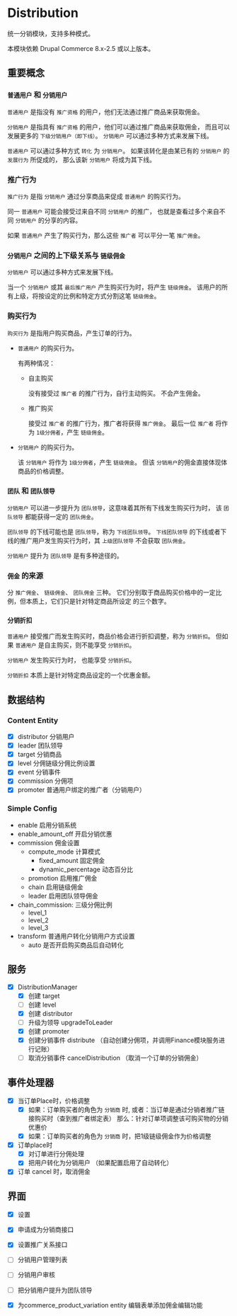 # Distribution

统一分销模块，支持多种模式。

本模块依赖 Drupal Commerce 8.x-2.5 或以上版本。

## 重要概念

### `普通用户` 和 `分销用户`

`普通用户` 是指没有 `推广资格` 的用户，他们无法通过推广商品来获取佣金。

`分销用户` 是指具有 `推广资格` 的用户，他们可以通过推广商品来获取佣金，
而且可以发展更多的 `下级分销用户（即下线）`。
`分销用户` 可以通过多种方式来发展下线。

`普通用户` 可以通过多种方式 `转化` 为 `分销用户`。
如果该转化是由某已有的 `分销用户` 的 `发展行为` 所促成的，
那么该新 `分销用户` 将成为其下线。

### 推广行为

`推广行为` 是指 `分销用户` 通过分享商品来促成 `普通用户` 的购买行为。

同一 `普通用户` 可能会接受过来自不同 `分销用户` 的推广，
也就是查看过多个来自不同 `分销用户` 的分享的内容。

如果 `普通用户` 产生了购买行为，那么这些 `推广者` 可以平分一笔 `推广佣金`。

### `分销用户` 之间的上下级关系与 `链级佣金`

`分销用户` 可以通过多种方式来发展下线。

当一个 `分销用户` 或其 `最后推广用户` 产生购买行为时，将产生 `链级佣金`。
该用户的所有上级，将按设定的比例和特定方式分割这笔 `链级佣金`。

### 购买行为

`购买行为` 是指用户购买商品，产生订单的行为。

- `普通用户` 的购买行为。
  
  有两种情况：
  
  - 自主购买
    
    没有接受过 `推广者` 的推广行为，自行主动购买。
    不会产生佣金。
    
  - 推广购买
    
    接受过 `推广者` 的推广行为，推广者将获得 `推广佣金`。
    最后一位 `推广者` 将作为 `1级分佣者`，产生 `链级佣金`。
    
- `分销用户` 的购买行为。

  该 `分销用户` 将作为 `1级分佣者`，产生 `链级佣金`。
  但该 `分销用户`的佣金直接体现体商品的价格调整。
  
### `团队` 和 `团队领导`

`分销用户` 可以进一步提升为 `团队领导`，这意味着其所有下线发生购买行为时，
该 `团队领导` 都能获得一定的 `团队佣金`。

`团队领导` 的下线可能也是 `团队领导`，称为 `下线团队领导`。
`下线团队领导` 的下线或者下线的推广用户发生购买行为时，其 `上级团队领导`
不会获取 `团队佣金`。

`分销用户` 提升为 `团队领导` 是有多种途径的。

### `佣金` 的来源

分 `推广佣金`、 `链级佣金`、 `团队佣金` 三种。
它们分别取于商品购买价格中的一定比例，但本质上，它们只是针对特定商品所设定
的三个数字。

### `分销折扣`

`普通用户` 接受推广而发生购买时，商品价格会进行折扣调整，称为 `分销折扣`。
但如果 `普通用户` 是自主购买，则不能享受 `分销折扣`。

`分销用户` 发生购买行为时， 也能享受 `分销折扣`。

`分销折扣` 本质上是针对特定商品设定的一个优惠金额。

## 数据结构

### Content Entity
- [x] distributor 分销用户
- [x] leader  团队领导
- [x] target  分销商品
- [x] level   分佣链级分佣比例设置
- [x] event   分销事件
- [x] commission 分佣项
- [x] promoter  普通用户绑定的推广者（分销用户）

### Simple Config

- enable 启用分销系统
- enable_amount_off 开启分销优惠
- commission 佣金设置
  - compute_mode 计算模式
    - fixed_amount  固定佣金
    - dynamic_percentage 动态百分比
  - promotion 启用推广佣金
  - chain     启用链级佣金
  - leader    启用团队领导佣金
- chain_commission: 三级分佣比例
  - level_1 
  - level_2 
  - level_3 
- transform 普通用户转化分销用户方式设置
  - auto 是否开启购买商品后自动转化

## 服务

- [x] DistributionManager
  - [x] 创建 target
  - [ ] 创建 level
  - [x] 创建 distributor
  - [ ] 升级为领导 upgradeToLeader
  - [x] 创建 promoter
  - [x] 创建分销事件 distribute （自动创建分佣项，并调用Finance模块服务进行记账）
  - [ ] 取消分销事件 cancelDistribution （取消一个订单的分销佣金）

## 事件处理器

- [x] 当订单Place时，价格调整
  - [x] 如果：订单购买者的角色为 `分销商` 时, 
    或者：当订单是通过分销者推广链接购买时（查到推广者绑定表）
    那么：针对订单项调整该可购买物的分销优惠价 
  - [x] 如果：订单购买者的角色为 `分销商` 时，把1级链级佣金作为价格调整

- [x] 订单place时
  - [x] 对订单进行分佣处理
  - [x] 把用户转化为分销用户 （如果配置启用了自动转化）
- [x] 订单 cancel 时，取消佣金

## 界面

- [x] 设置
- [x] 申请成为分销商接口
- [x] 设置推广关系接口
- [ ] 分销用户管理列表
- [ ] 分销用户审核
- [ ] 把分销用户提升为团队领导
- [x] 为commerce_product_variation entity 编辑表单添加佣金编辑功能

